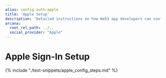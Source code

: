 ```yaml
---
alias: config-auth-apple
title: 'Apple Setup'
description: 'Detailed instructions on how Web3 app developers can configure Apple authentication to onboard users in apps that are integrated with the Arcana Auth SDK.'
arcana:
  root_rel_path: ../..
  social_provider: "Apple"
---
```


# Apple Sign-In Setup

{% include "./text-snippets/apple_config_steps.md" %}